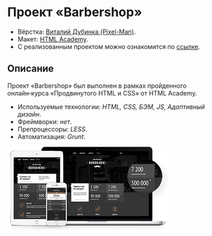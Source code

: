 # Проект «Barbershop»

* Вёрстка: [Виталий Дубинка (Pixel-Man)](https://github.com/Pixel-Man).
* Макет: [HTML Academy](https://htmlacademy.ru).
* С реализованным проектом можно ознакомится по [ссылке](https://pixel-man.github.io/Barbershop/).

## Описание
Проект «Barbershop» был выполнен в рамках пройденного онлайн‑курса «Продвинутого HTML и CSS» от HTML Academy.

* Используемые технологии: _HTML, CSS, БЭМ, JS, Адаптивный дизайн_.
* Фреймворки: _нет_.
* Препроцессоры: _LESS_.
* Автоматизация: _Grunt_.


![alt text](./img/barbershop_adaptive-new.png)
